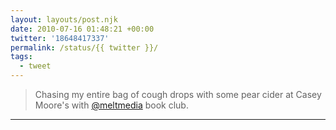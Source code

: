 ```yaml
---
layout: layouts/post.njk
date: 2010-07-16 01:48:21 +00:00
twitter: '18648417337'
permalink: /status/{{ twitter }}/
tags: 
  - tweet
---
```


> Chasing my entire bag of cough drops with some pear cider at Casey Moore's with [@meltmedia](https://twitter.com/meltmedia) book club.

---
